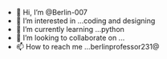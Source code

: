 - 👋 Hi, I’m @Berlin-007
- 👀 I’m interested in ...coding and designing 
- 🌱 I’m currently learning ...python
- 💞️ I’m looking to collaborate on ...
- 📫 How to reach me ...berlinprofessor231@

<!---
Berlin-007/Berlin-007 is a ✨ special ✨ repository because its `README.md` (this file) appears on your GitHub profile.
You can click the Preview link to take a look at your changes.
--->
